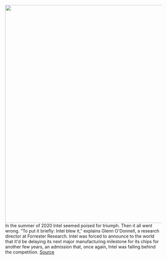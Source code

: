<img src='https://cdn.vox-cdn.com/thumbor/rPqu469qNu0n55dNzFfQqvcV0KE=/0x0:2040x1360/1200x675/filters:focal(857x517:1183x843)/cdn.vox-cdn.com/uploads/chorus_image/image/69649300/acastro_210728_4683_0001.0.jpg' width='700px' /><br/>
In the summer of 2020 Intel seemed poised for triumph. Then it all went wrong. “To put it briefly: Intel blew it,” explains Glenn O'Donnell, a research director at Forrester Research. Intel was forced to announce to the world that it'd be delaying its next major manufacturing milestone for its chips for another few years, an admission that, once again, Intel was falling behind the competition.
<a href='https://www.theverge.com/22597713/intel-7nm-delay-summer-2020-apple-arm-switch-roadmap-gelsinger-ceo'> Source <a/>